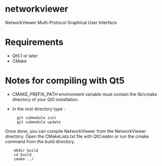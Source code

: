 networkviewer
=============

NetworkViewer Multi-Protocol Graphical User Interface

Requirements
============

* Qt5.1 or later
* CMake

Notes for compiling with Qt5
============================

* CMAKE_PREFIX_PATH environment variable must contain the lib/cmake directory of your Qt5 installation.
* In the root directory type :
        
        git submodule init                
        git submodule update

Once done, you can compile NetworkViewer from the NetworkViewer directory. Open the CMakeLists.txt file with QtCreator or run the cmake command from the build directory.

        mkdir build
        cd build
        cmake ../
        

